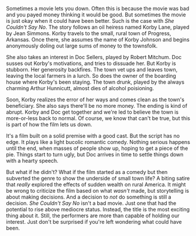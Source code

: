 Sometimes a movie lets you down. Often this is because the movie was bad and you payed money thinking it would be good. But sometimes the movie is just okay when it could have been better. Such is the case with _She Couldn't Say No_.
The story follows an oil heiress named Korby Lane, played by Jean Simmons. Korby travels to the small, rural town of Progress, Arkansas. Once there, she assumes the name of Korby Johnson and begins anonymously doling out large sums of money to the townsfolk.

She also takes an interest in Doc Sellers, played by Robert Mitchum. Doc susses out Korby's motivations, and tries to dissuade her. But Korby is stubborn. Her generosity backfires. The town vet ups and leaves town, leaving the local farmers in a lurch. So does the owner of the boarding house where Korby's been staying. The town drunk, played by the always charming Arthur Hunnicutt, almost dies of alcohol poisioning.

Soon, Korby realizes the error of her ways and comes clean as the town's beneficiary. She also says there'll be no more money. The ending is kind of abrupt. Korby and Doc get together and we're led to believe the town is more-or-less back to normal. Of course, we know that can't be true, but this is part of how the film lets us down.

It's a film built on a solid premise with a good cast. But the script has no edge. It plays like a light bucolic romantic comedy. Nothing serious happens until the end, when masses of people show up, hoping to get a piece of the pie. Things start to turn ugly, but Doc arrives in time to settle things down with a hearty speech.

But what if he didn't? What if the film started as a comedy but then subverted the genre to show the underside of small town life? A biting satire that _really_ explored the effects of sudden wealth on rural America. It might be wrong to criticize the film based on what _wasn't_ made, but storytelling is about making decisions. And a decision to _not_ do something is still a decision.
_She Couldn't Say No_ isn't a bad movie. Just one that had the potential to rise above mediocre status. Instead, the title is the most exciting thing about it. Still, the performers are more than capable of holding our interest. Just don't be surprised if you're left wondering what could have been.
